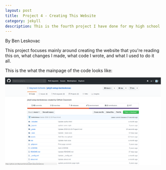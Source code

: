 ```yaml
---
layout: post
title:  Project 4 - Creating This Website
category: jekyll 
description: This is the fourth project I have done for my high school web design class
---
```


By Ben Leskovac

This project focuses mainly around creating the website that you're reading this on, what changes I made, what code I wrote, and what I used to do it all.

This is the what the mainpage of the code looks like:


![First Image](https://raw.githubusercontent.com/Maynard-Schools/jekyll-setup-benleskovac/master/assets/img/webdev17.jpg)
